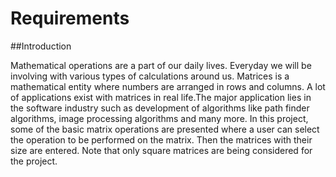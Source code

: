 # Requirements

##Introduction

Mathematical operations are a part of our daily lives. Everyday we will be involving with various types of calculations around us. Matrices is a mathematical entity where numbers are arranged in rows and columns. A lot of applications exist with matrices in real life.The major application lies in the software industry such as development of algorithms like path finder algorithms, image processing algorithms and many more.
In this project, some of the basic matrix operations are presented where a user can select the operation to be performed on the matrix. Then the matrices with their size are entered. Note that only square matrices are being considered for the project.

